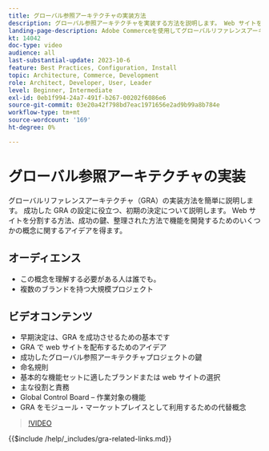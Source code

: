 ```yaml
---
title: グローバル参照アーキテクチャの実装方法
description: グローバル参照アーキテクチャを実装する方法を説明します。 Web サイトを配布するためのアイデア、成功の鍵、グローバル参照アーキテクチャプロジェクトを適切なトラックで開始するために必要な役割について説明します。
landing-page-description: Adobe Commerceを使用してグローバルリファレンスアーキテクチャを実装する方法を説明します
kt: 14042
doc-type: video
audience: all
last-substantial-update: 2023-10-6
feature: Best Practices, Configuration, Install
topic: Architecture, Commerce, Development
role: Architect, Developer, User, Leader
level: Beginner, Intermediate
exl-id: 0eb1f994-24a7-491f-b267-00202f6086e6
source-git-commit: 03e20a42f798bd7eac1971656e2ad9b99a8b784e
workflow-type: tm+mt
source-wordcount: '169'
ht-degree: 0%

---
```


# グローバル参照アーキテクチャの実装

グローバルリファレンスアーキテクチャ（GRA）の実装方法を簡単に説明します。 成功した GRA の設定に役立つ、初期の決定について説明します。 Web サイトを分割する方法、成功の鍵、整理された方法で機能を開発するためのいくつかの概念に関するアイデアを得ます。

## オーディエンス

* この概念を理解する必要がある人は誰でも。
* 複数のブランドを持つ大規模プロジェクト

## ビデオコンテンツ

* 早期決定は、GRA を成功させるための基本です
* GRA で web サイトを配布するためのアイデア
* 成功したグローバル参照アーキテクチャプロジェクトの鍵
* 命名規則
* 基本的な機能セットに適したブランドまたは web サイトの選択
* 主な役割と責務
* Global Control Board – 作業対象の機能
* GRA をモジュール・マーケットプレイスとして利用するための代替概念

>[!VIDEO](https://video.tv.adobe.com/v/3457209?learn=on&captions=jpn)

{{$include /help/_includes/gra-related-links.md}}

